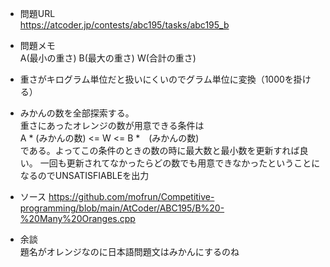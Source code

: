 - 問題URL  
  https://atcoder.jp/contests/abc195/tasks/abc195_b

- 問題メモ  
A(最小の重さ) B(最大の重さ) W(合計の重さ)

- 重さがキログラム単位だと扱いにくいのでグラム単位に変換（1000を掛ける）  
- みかんの数を全部探索する。  
重さにあったオレンジの数が用意できる条件は  
A * (みかんの数) <= W <= B *　(みかんの数)  
である。よってこの条件のときの数の時に最大数と最小数を更新すれば良い。  一回も更新されてなかったらどの数でも用意できなかったということになるのでUNSATISFIABLEを出力

- ソース
https://github.com/mofrun/Competitive-programming/blob/main/AtCoder/ABC195/B%20-%20Many%20Oranges.cpp


- 余談  
題名がオレンジなのに日本語問題文はみかんにするのね
